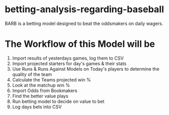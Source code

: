 # betting-analysis-regarding-baseball
BARB is a betting model designed to beat the oddsmakers on daily wagers.

# The Workflow of this Model will be
1. Import results of yesterdays games, log them to CSV
2. Import projected starters for day's games & their stats
3. Use Runs & Runs Against Models on Today's players to determine the quality of the team
4. Calculate the Teams projected win %
5. Look at the matchup win %
6. Import Odds from Bookmakers
7. Find the better value plays
8. Run betting model to decide on value to bet
9. Log days bets into CSV

